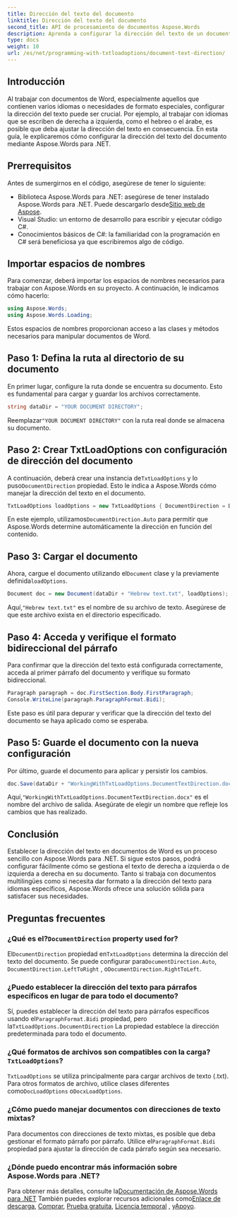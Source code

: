 ```yaml
---
title: Dirección del texto del documento
linktitle: Dirección del texto del documento
second_title: API de procesamiento de documentos Aspose.Words
description: Aprenda a configurar la dirección del texto de un documento en Word con Aspose.Words para .NET con esta guía paso a paso. Perfecta para manejar idiomas que se escriben de derecha a izquierda.
type: docs
weight: 10
url: /es/net/programming-with-txtloadoptions/document-text-direction/
---
```

## Introducción

Al trabajar con documentos de Word, especialmente aquellos que contienen varios idiomas o necesidades de formato especiales, configurar la dirección del texto puede ser crucial. Por ejemplo, al trabajar con idiomas que se escriben de derecha a izquierda, como el hebreo o el árabe, es posible que deba ajustar la dirección del texto en consecuencia. En esta guía, le explicaremos cómo configurar la dirección del texto del documento mediante Aspose.Words para .NET. 

## Prerrequisitos

Antes de sumergirnos en el código, asegúrese de tener lo siguiente:

-  Biblioteca Aspose.Words para .NET: asegúrese de tener instalado Aspose.Words para .NET. Puede descargarlo desde[Sitio web de Aspose](https://releases.aspose.com/words/net/).
- Visual Studio: un entorno de desarrollo para escribir y ejecutar código C#.
- Conocimientos básicos de C#: la familiaridad con la programación en C# será beneficiosa ya que escribiremos algo de código.

## Importar espacios de nombres

Para comenzar, deberá importar los espacios de nombres necesarios para trabajar con Aspose.Words en su proyecto. A continuación, le indicamos cómo hacerlo:

```csharp
using Aspose.Words;
using Aspose.Words.Loading;
```

Estos espacios de nombres proporcionan acceso a las clases y métodos necesarios para manipular documentos de Word.

## Paso 1: Defina la ruta al directorio de su documento

En primer lugar, configure la ruta donde se encuentra su documento. Esto es fundamental para cargar y guardar los archivos correctamente.

```csharp
string dataDir = "YOUR DOCUMENT DIRECTORY";
```

 Reemplazar`"YOUR DOCUMENT DIRECTORY"` con la ruta real donde se almacena su documento.

## Paso 2: Crear TxtLoadOptions con configuración de dirección del documento

 A continuación, deberá crear una instancia de`TxtLoadOptions` y lo puso`DocumentDirection` propiedad. Esto le indica a Aspose.Words cómo manejar la dirección del texto en el documento.

```csharp
TxtLoadOptions loadOptions = new TxtLoadOptions { DocumentDirection = DocumentDirection.Auto };
```

 En este ejemplo, utilizamos`DocumentDirection.Auto` para permitir que Aspose.Words determine automáticamente la dirección en función del contenido.

## Paso 3: Cargar el documento

 Ahora, cargue el documento utilizando el`Document` clase y la previamente definida`loadOptions`.

```csharp
Document doc = new Document(dataDir + "Hebrew text.txt", loadOptions);
```

 Aquí,`"Hebrew text.txt"` es el nombre de su archivo de texto. Asegúrese de que este archivo exista en el directorio especificado.

## Paso 4: Acceda y verifique el formato bidireccional del párrafo

Para confirmar que la dirección del texto está configurada correctamente, acceda al primer párrafo del documento y verifique su formato bidireccional.

```csharp
Paragraph paragraph = doc.FirstSection.Body.FirstParagraph;
Console.WriteLine(paragraph.ParagraphFormat.Bidi);
```

Este paso es útil para depurar y verificar que la dirección del texto del documento se haya aplicado como se esperaba.

## Paso 5: Guarde el documento con la nueva configuración

Por último, guarde el documento para aplicar y persistir los cambios.

```csharp
doc.Save(dataDir + "WorkingWithTxtLoadOptions.DocumentTextDirection.docx");
```

 Aquí,`"WorkingWithTxtLoadOptions.DocumentTextDirection.docx"` es el nombre del archivo de salida. Asegúrate de elegir un nombre que refleje los cambios que has realizado.

## Conclusión

Establecer la dirección del texto en documentos de Word es un proceso sencillo con Aspose.Words para .NET. Si sigue estos pasos, podrá configurar fácilmente cómo se gestiona el texto de derecha a izquierda o de izquierda a derecha en su documento. Tanto si trabaja con documentos multilingües como si necesita dar formato a la dirección del texto para idiomas específicos, Aspose.Words ofrece una solución sólida para satisfacer sus necesidades.

## Preguntas frecuentes

###  ¿Qué es el?`DocumentDirection` property used for?

El`DocumentDirection` propiedad en`TxtLoadOptions` determina la dirección del texto del documento. Se puede configurar para`DocumentDirection.Auto`, `DocumentDirection.LeftToRight` , o`DocumentDirection.RightToLeft`.

### ¿Puedo establecer la dirección del texto para párrafos específicos en lugar de para todo el documento?

 Sí, puedes establecer la dirección del texto para párrafos específicos usando el`ParagraphFormat.Bidi` propiedad, pero la`TxtLoadOptions.DocumentDirection` La propiedad establece la dirección predeterminada para todo el documento.

###  ¿Qué formatos de archivos son compatibles con la carga?`TxtLoadOptions`?

`TxtLoadOptions` se utiliza principalmente para cargar archivos de texto (.txt). Para otros formatos de archivo, utilice clases diferentes como`DocLoadOptions` o`DocxLoadOptions`.

### ¿Cómo puedo manejar documentos con direcciones de texto mixtas?

 Para documentos con direcciones de texto mixtas, es posible que deba gestionar el formato párrafo por párrafo. Utilice el`ParagraphFormat.Bidi` propiedad para ajustar la dirección de cada párrafo según sea necesario.

### ¿Dónde puedo encontrar más información sobre Aspose.Words para .NET?

 Para obtener más detalles, consulte la[Documentación de Aspose.Words para .NET](https://reference.aspose.com/words/net/) También puedes explorar recursos adicionales como[Enlace de descarga](https://releases.aspose.com/words/net/), [Comprar](https://purchase.aspose.com/buy), [Prueba gratuita](https://releases.aspose.com/), [Licencia temporal](https://purchase.aspose.com/temporary-license/) , y[Apoyo](https://forum.aspose.com/c/words/8).